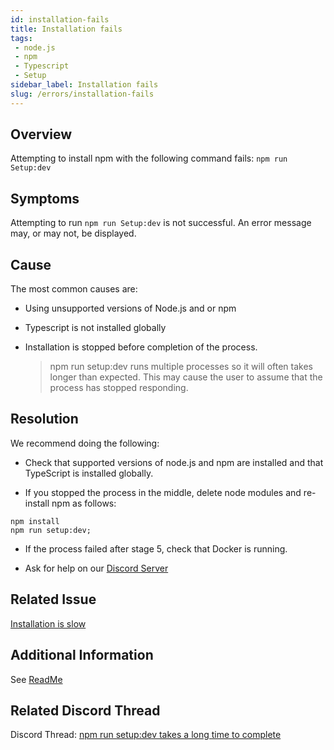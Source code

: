 ```yaml
---
id: installation-fails
title: Installation fails
tags:
 - node.js
 - npm
 - Typescript
 - Setup
sidebar_label: Installation fails
slug: /errors/installation-fails
---
```


## Overview
Attempting to install npm with the following command fails:
`npm run Setup:dev`

## Symptoms 
Attempting to run `npm run Setup:dev` is not successful. An error message may, or may not, be displayed.

## Cause

The most common causes are:

- Using unsupported versions of Node.js and or npm

- Typescript is not installed globally

- Installation is stopped before completion of the process.

    >npm run setup:dev runs multiple processes so it will often takes longer than expected. This may cause the user to assume that the process has stopped responding.

## Resolution

We recommend doing the following:

- Check that supported versions of node.js and npm are installed and that TypeScript is installed globally.

- If you stopped the process in the middle, delete node modules and re-install npm as follows:

 ```npm run clean
 npm install
 npm run setup:dev;
 ```

- If the process failed after stage 5, check that Docker is running.

- Ask for help on our [Discord Server](https://discordapp.com/channels/757179260417867879/781089015548870695)


## Related Issue

[Installation is slow](./Installation-is-slow.md)

## Additional Information

See [ReadMe](https://github.com/amplication/amplication/blob/master/README.md#initializing-all-the-packages)

## Related Discord Thread

Discord Thread: [npm run setup:dev takes a long time to complete](https://discordapp.com/channels/757179260417867879/968914282978893874)